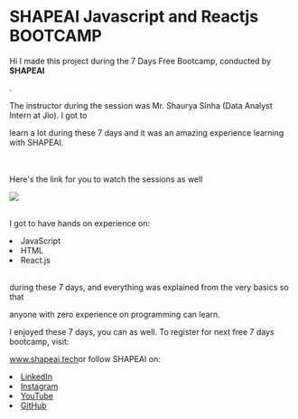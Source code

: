 # SHAPEAI Javascript and Reactjs BOOTCAMP

Hi I made this project during the 7 Days Free Bootcamp, conducted by <b> SHAPEAI

</b>.

The instructor during the session was Mr. Shaurya Sinha (Data Analyst Intern at Jio). I got to

learn a lot during these 7 days and it was an amazing experience learning with SHAPEAI.

<br><br>Here's the link for you to watch the sessions as well<br>

<a href="https://www.youtube.com/playlist?list=PL7zl8TDRnbulLetcbkthT0p_IzwgRAYbu"> <img src="https://github.com/ShapeAI/PYTHON-AND-DATA-ANALYTICS/blob/main/YOUTUBE%20THUMBNAIL-4.png"> </a>

<br>I got to have hands on experience on:

<li>JavaScript

<li>HTML

<li>React.js

<br>during these 7 days, and everything was explained from the very basics so that

anyone with zero experience on programming can learn.

I enjoyed these 7 days, you can as well. To register for next free 7 days bootcamp, visit:

<a href="https://www.shapeai.tech"> www.shapeai.tech</a>or follow SHAPEAI on:

<li><a href="https://in.linkedin.com/company/shapeai">LinkedIn</a>

<li><a href="https://www.instagram.com/shape.ai/?hl=en">Instagram</a>

<li><a href="https://www.youtube.com/channel/UCTUvDLTW9meuDXWcbmISPdA">YouTube</a>

<li><a href="https://github.com/shapeai">GitHub</a>

